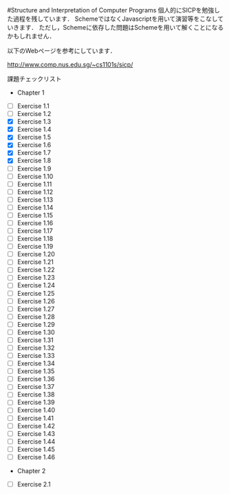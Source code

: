 #Structure and Interpretation of Computer Programs
個人的にSICPを勉強した過程を残しています．
SchemeではなくJavascriptを用いて演習等をこなしていきます．
ただし，Schemeに依存した問題はSchemeを用いて解くことになるかもしれません．

以下のWebページを参考にしています．

http://www.comp.nus.edu.sg/~cs1101s/sicp/

課題チェックリスト
- Chapter 1
 - [ ] Exercise 1.1
 - [ ] Exercise 1.2
 - [x] Exercise 1.3
 - [x] Exercise 1.4
 - [x] Exercise 1.5
 - [x] Exercise 1.6
 - [x] Exercise 1.7
 - [x] Exercise 1.8
 - [ ] Exercise 1.9
 - [ ] Exercise 1.10
 - [ ] Exercise 1.11
 - [ ] Exercise 1.12
 - [ ] Exercise 1.13
 - [ ] Exercise 1.14
 - [ ] Exercise 1.15
 - [ ] Exercise 1.16
 - [ ] Exercise 1.17
 - [ ] Exercise 1.18
 - [ ] Exercise 1.19
 - [ ] Exercise 1.20
 - [ ] Exercise 1.21
 - [ ] Exercise 1.22
 - [ ] Exercise 1.23
 - [ ] Exercise 1.24
 - [ ] Exercise 1.25
 - [ ] Exercise 1.26
 - [ ] Exercise 1.27
 - [ ] Exercise 1.28
 - [ ] Exercise 1.29
 - [ ] Exercise 1.30
 - [ ] Exercise 1.31
 - [ ] Exercise 1.32
 - [ ] Exercise 1.33
 - [ ] Exercise 1.34
 - [ ] Exercise 1.35
 - [ ] Exercise 1.36
 - [ ] Exercise 1.37
 - [ ] Exercise 1.38
 - [ ] Exercise 1.39
 - [ ] Exercise 1.40
 - [ ] Exercise 1.41
 - [ ] Exercise 1.42
 - [ ] Exercise 1.43
 - [ ] Exercise 1.44
 - [ ] Exercise 1.45
 - [ ] Exercise 1.46
- Chapter 2
 - [ ] Exercise 2.1
